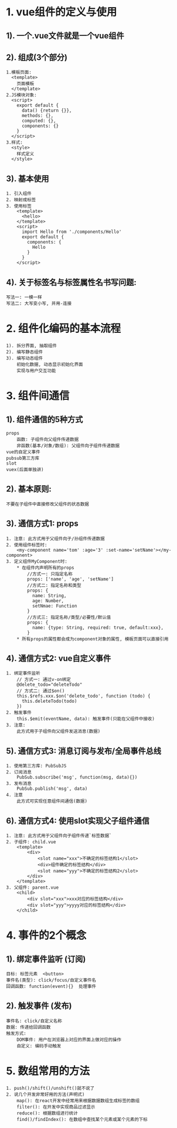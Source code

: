 # 1. vue组件的定义与使用
## 1). 一个.vue文件就是一个vue组件

## 2). 组成(3个部分)
	1.模板页面: 
      <template>
        页面模板
      </template>
    2.JS模块对象: 
      <script>
        export default {
          data() {return {}},
          methods: {},
          computed: {},
          components: {}
        }
      </script>
    3.样式: 
      <style>  
        样式定义
      </style>

## 3). 基本使用
	1. 引入组件
	2. 映射成标签
	3. 使用标签
	    <template>
	      <hello>
	    </template>
	    <script>
	      import Hello from './components/Hello'
	      export default {
	        components: {
	          Hello
	        }
	      }
	    </script>

## 4). 关于标签名与标签属性名书写问题:
	写法一: 一模一样
	写法二: 大写变小写, 并用-连接 
  
# 2. 组件化编码的基本流程
	1). 拆分界面, 抽取组件
	2). 编写静态组件
	3). 编写动态组件
    	初始化数据, 动态显示初始化界面
    	实现与用户交互功能
    
# 3. 组件间通信
## 1). 组件通信的5种方式
	props
		函数: 子组件向父组件传递数据
		非函数(基本/对象/数组): 父组件向子组件传递数据
	vue的自定义事件
	pubsub第三方库
	slot
	vuex(后面单独讲)
## 2). 基本原则: 
	不要在子组件中直接修改父组件的状态数据
## 3). 通信方式1: props
	1. 注意: 此方式用于父组件向子/孙组件传递数据
	2. 使用组件标签时: 
		<my-component name='tom' :age='3' :set-name='setName'></my-component>
	3. 定义组件MyComponent时:
		* 在组件内声明所有的props
		    //方式一: 只指定名称
		    props: ['name', 'age', 'setName']
		    //方式二: 指定名称和类型
		    props: {
		      name: String,
		      age: Number,
		      setNmae: Function
		    }
		    //方式三: 指定名称/类型/必要性/默认值
		    props: {
		      name: {type: String, required: true, default:xxx},
		    }
		* 所有props的属性都会成为component对象的属性, 模板页面可以直接引用
		
## 4). 通信方式2: vue自定义事件
	1. 绑定事件监听
		// 方式一: 通过v-on绑定
		@delete_todo="deleteTodo"
		// 方式二: 通过$on()
		this.$refs.xxx.$on('delete_todo', function (todo) {
		  this.deleteTodo(todo)
		})
	2. 触发事件
		this.$emit(eventName, data): 触发事件(只能在父组件中接收)
	3. 注意: 
		此方式用于子组件向父组件发送消息(数据)

## 5). 通信方式3: 消息订阅与发布/全局事件总线
	1. 使用第三方库: PubSubJS
	2. 订阅消息
		PubSub.subscribe('msg', function(msg, data){})
	3. 发布消息
		PubSub.publish('msg', data)
	4. 注意
		此方式可实现任意组件间通信(数据)
	
## 6). 通信方式4: 使用slot实现父子组件通信
	1. 注意: 此方式用于父组件向子组件传递`标签数据`
	2. 子组件: child.vue
		<template>
			<div>
				<slot name="xxx">不确定的标签结构1</slot>
				<div>组件确定的标签结构</div>
				<slot name="yyy">不确定的标签结构2</slot>
			</div>
		</template>
	3. 父组件: parent.vue
		<child>
			<div slot="xxx">xxx对应的标签结构</div>
			<div slot="yyy">yyyy对应的标签结构</div>
		</child>

# 4. 事件的2个概念
## 1). 绑定事件监听 (订阅)
	目标: 标签元素  <button>
	事件名(类型): click/focus/自定义事件名
	回调函数: function(event){}  处理事件

## 2). 触发事件 (发布)
	事件名: click/自定义名称
	数据: 传递给回调函数
	触发方式:
		DOM事件: 用户在浏览器上对应的界面上做对应的操作
		自定义: 编码手动触发

# 5. 数组常用的方法
	1. push()/shift()/unshift()就不说了
	2. 说几个开发非常好用的方法(声明式)
		map(): 在react开发中经常用来根据数据数组生成标签的数组
		filter(): 在开发中实现商品过滤显示
		reduce(): 根据数组进行统计
		find()/findIndex(): 在数组中查找某个元素或某个元素的下标